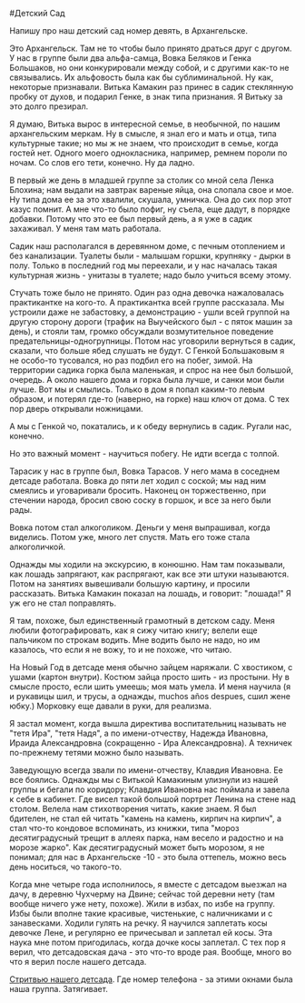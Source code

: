 #Детский Сад

Напишу про наш детский сад номер девять, в Архангельске.

Это Архангельск. Там не то чтобы было принято драться друг с другом. У нас в группе были два альфа-самца, Вовка Беляков и Генка Большаков, но они конкурировали между собой, и с другими как-то не связывались. Их альфовость была как бы сублиминальной. Ну как, некоторые признавали. Витька Камакин раз принес в садик стеклянную пробку от духов, и подарил Генке, в знак типа признания. Я Витьку за это долго презирал.

Я думаю, Витька вырос в интересной семье, в необычной, по нашим архангельским меркам. Ну в смысле, я знал его и мать и отца, типа культурные такие; но мы ж не знаем, что происходит в семье, когда гостей нет. Одного моего однокласника, например, ремнем пороли по ночам. Со слов его тети, конечно. Ну да ладно.

В первый же день в младшей группе за столик со мной села Ленка Блохина; нам выдали на завтрак вареные яйца, она слопала свое и мое. Ну типа дома ее за это хвалили, скушала, умничка. Она до сих пор этот казус помнит. А мне что-то было пофиг, ну съела, еще дадут, в порядке добавки. Потому что это ее был первый день, а я уже в садик захаживал. У меня там мать работала.

Садик наш располагался в деревянном доме, с печным отоплением и без канализации. Туалеты были - малышам горшки, крупняку - дырки в полу. Только в последний год мы переехали, и у нас началась такая культурная жизнь - унитазы в туалете; надо было учиться всему этому.

Стучать тоже было не принято. Один раз одна девочка нажаловалась практикантке на кого-то. А практикантка всей группе рассказала. Мы устроили даже не забастовку, а демонстрацию - ушли всей группой на другую сторону дороги (трафик на Выучейского был - с пяток машин за день), и стояли там, громко обсуждали возмутительное поведение предательницы-одногрупницы. Потом нас уговорили вернуться в садик, сказали, что больше ябед слушать не будут.
С Генкой Большаковым я не особо-то тусовался, но раз подбил его на побег, зимой. На территории садика горка была маленькая, и спрос на нее был большой, очередь. А около нашего дома и горка была лучше, и санки мои были лучше. Вот мы и смылись. Только в дом я попал каким-то левым образом, и потерял где-то (наверно, на горке) наш ключ от дома. С тех пор дверь открывали ножницами.

А мы с Генкой чо, покатались, и к обеду вернулись в садик. Ругали нас, конечно.

Но это важный момент - научиться побегу. Не идти всегда с толпой.

Тарасик у нас в группе был, Вовка Тарасов. У него мама в соседнем детсаде работала. Вовка до пяти лет ходил с соской; мы над ним смеялись и уговаривали бросить. Наконец он торжественно, при стечении народа, бросил свою соску в горшок, и все за него были рады.

Вовка потом стал алкоголиком. Деньги у меня выпрашивал, когда виделись. Потом уже, много лет спустя. Мать его тоже стала алкоголичкой.

Однажды мы ходили на экскурсию, в конюшню. Нам там показывали, как лошадь запрягают, как распрягают, как все эти штуки называются. Потом на занятиях вывешивали большую картину, и просили рассказать. Витька Камакин показал на лошадь, и говорит: "лошада!" Я уж его не стал поправлять.

Я там, похоже, был единственный грамотный в детском саду. Меня любили фотографировать, как я сижу читаю книгу; велели еще пальчиком по строкам водить. Мне водить было не надо, но им казалось, что если я не вожу, то и не похоже, что читаю. 

На Новый Год в детсаде меня обычно зайцем наряжали. С хвостиком, с ушами (картон внутри). Костюм зайца просто шить - из простыни. Ну в смысле просто, если шить умеешь; моя мать умела. И меня научила (я и рукавицы шил, и трусы, а однажды, muchos años despues, сшил жене юбку.) Морковку еще давали в руки, для реализма.

Я застал момент, когда вышла директива воспитательниц называть не "тетя Ира", "тетя Надя", а по имени-отчеству, Надежда Ивановна, Ираида Александровна (сокращенно - Ира Александровна). А техничек по-прежнему тетями можно было называть.

Заведующую всегда звали по имени-отчеству, Клавдия Ивановна. Ее все боялись. Однажды мы с Витькой Камакиным улизнули из нашей группы и бегали по коридору; Клавдия Ивановна нас поймала и завела к себе в кабинет. Где висел такой большой портрет Ленина на стене над столом. Велела нам стихотворения читать, какие знаем. Я был бдителен, не стал ей читать "камень на камень, кирпич на кирпич", а стал что-то кондовое вспоминать, из книжки, типа "мороз десятиградусный трещит в аллеях парка, нам весело и радостно и на морозе жарко". Как десятиградусный может быть морозом, я не понимал; для нас в Архангельске -10 - это была оттепель, можно весь день носиться, чо такого-то.

Когда мне четыре года исполнилось, я вместе с детсадом выезжал на дачу, в деревню Чухчерму на Двине; сейчас той деревни нету (там вообще ничего уже нету, похоже). Жили в избах, по избе на группу. Избы были вполне такие красивые, чистенькие, с наличниками и с занавесками. Ходили гулять на речку. Я научился заплетать косы девочке Лене, и регулярно ее причесывал и заплетал ей косы. Эта наука мне потом пригодилась, когда дочке косы заплетал. С тех пор я верил, что детсадовская дача - это что-то вроде рая. Вообще, много во что я верил после нашего детсада.

[Стритвью нашего детсада](https://www.google.com/maps/@64.5348771,40.5415131,3a,65y,301.05h,94.79t/data=!3m6!1e1!3m4!1sNEtU2y8zPHjk0FP8FDcReg!2e0!7i13312!8i6656). Где номер телефона - за этими окнами была наша группа. Затягивает.
